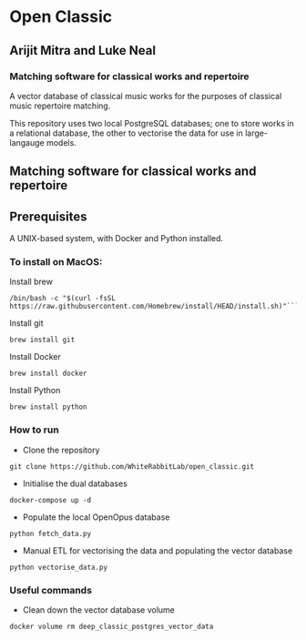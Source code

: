 # Open Classic
## Arijit Mitra and Luke Neal 

### Matching software for classical works and repertoire

A vector database of classical music works
for the purposes of classical music repertoire matching.

This repository uses two local PostgreSQL databases;
one to store works in a relational database,
the other to vectorise the data for use in large-langauge models.

## Matching software for classical works and repertoire

## Prerequisites

A UNIX-based system, with Docker and Python installed.

### To install on MacOS:

Install brew

```
/bin/bash -c "$(curl -fsSL https://raw.githubusercontent.com/Homebrew/install/HEAD/install.sh)"```
```

Install git

```
brew install git
```

Install Docker

```
brew install docker
```

Install Python

```
brew install python
```

### How to run

- Clone the repository

```
git clone https://github.com/WhiteRabbitLab/open_classic.git
```

- Initialise the dual databases

```
docker-compose up -d
```

- Populate the local OpenOpus database

```
python fetch_data.py
```

- Manual ETL for vectorising the data and populating the vector database

```
python vectorise_data.py
```

### Useful commands

- Clean down the vector database volume

```
docker volume rm deep_classic_postgres_vector_data
```

